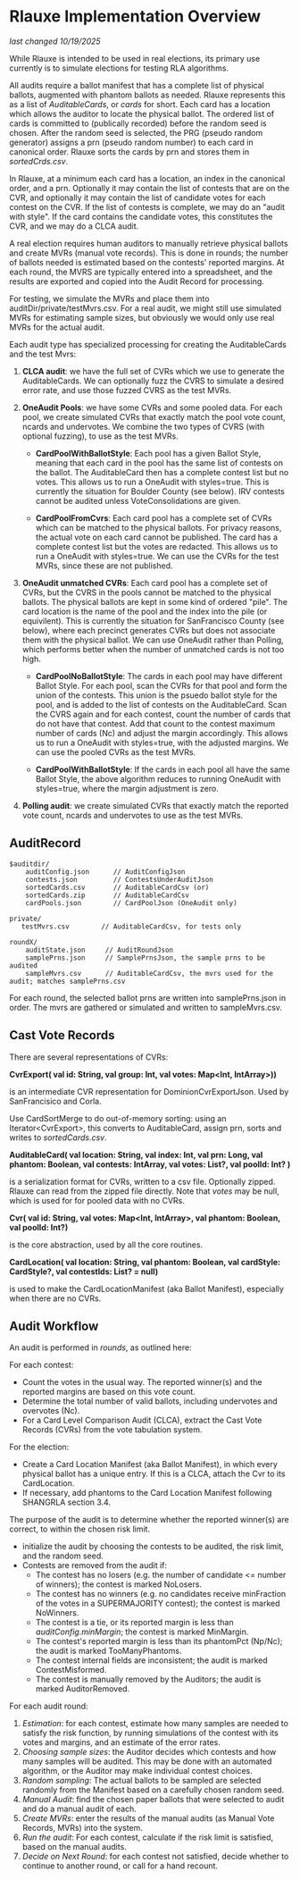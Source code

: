 # Rlauxe Implementation Overview
_last changed 10/19/2025_

While Rlauxe is intended to be used in real elections, its primary use currently is to simulate elections for testing
RLA algorithms.

All audits require a ballot manifest that has a complete list of physical ballots, augmented with phantom ballots as needed.
Rlauxe represents this as a list of _AuditableCards_, or _cards_ for short. Each card has a location which allows the
auditor to locate the physical ballot. The ordered list of cards is committed to (publically recorded) before the random seed is
chosen. After the random seed is selected, the PRG (pseudo random generator) assigns a prn (pseudo random number) to each card in canonical order.
Rlauxe sorts the cards by prn and stores them in _sortedCrds.csv_.

In Rlauxe, at a minimum each card has a location, an index in the canonical order, and a prn. Optionally it may contain the list
of contests that are on the CVR, and optionally it may contain the list of candidate votes for each contest on the CVR. If the list of contests
is complete, we may do an "audit with style". If the card contains the candidate votes, this constitutes the CVR, and we may do a CLCA audit.

A real election requires human auditors to manually retrieve physical ballots and create MVRs (manual vote records).
This is done in rounds; the number of ballots needed is estimated based on the contests' reported margins.
At each round, the MVRS are typically entered into a spreadsheet, and the results are exported
and copied into the Audit Record for processing.

For testing, we simulate the MVRs and place them into auditDir/private/testMvrs.csv. For a real audit, we might still use simulated
MVRs for estimating sample sizes, but obviously we would only use real MVRs for the actual audit.

Each audit type has specialized processing for creating the AuditableCards and the test Mvrs:

1. **CLCA audit**: we have the full set of CVRs which we use to generate the AuditableCards.
   We can optionally fuzz the CVRS to simulate a desired error rate, and use those fuzzed CVRS as the test MVRs.

2. **OneAudit Pools**: we have some CVRs and some pooled data. For each pool, we create simulated CVRs that exactly match the pool
   vote count, ncards and undervotes. We combine the two types of CVRS (with optional fuzzing), to use as the test MVRs.

    * **CardPoolWithBallotStyle**: Each pool has a given Ballot Style, meaning that each card in the pool has the same
      list of contests on the ballot. The AuditableCard then has a complete contest list but no votes. This allows us to run a OneAudit with styles=true.
      This is currently the situation for Boulder County (see below). IRV contests cannot be audited unless VoteConsolidations
      are given.

    * **CardPoolFromCvrs**: Each card pool has a complete set of CVRs which can be matched to the physical ballots. For privacy reasons,
      the actual vote on each card cannot be published. The card has a complete contest list but the votes are redacted.
      This allows us to run a OneAudit with styles=true. We can use the CVRs for the test MVRs, since these are not published.

3. **OneAudit unmatched CVRs**: Each card pool has a complete set of CVRs, but the CVRS in the pools cannot be matched to the
   physical ballots. The physical ballots are kept in some kind of ordered "pile".  The card location is the name of the pool and the
   index into the pile (or equivilent). This is currently the situation for SanFrancisco County (see below), where each precinct generates CVRs but does not
   associate them with the physical ballot. We can use OneAudit rather than Polling, which performs better when the number of unmatched
   cards is not too high.

    * **CardPoolNoBallotStyle**: The cards in each pool may have different Ballot Style. For each pool, scan the CVRs for that pool
      and form the union of the contests. This union is the psuedo ballot style for the pool, and is added to the list of contests on the AuditableCard.
      Scan the CVRS again and for each contest,
      count the number of cards that do not have that contest. Add that count to the contest maximum number of cards (Nc) and
      adjust the margin accordingly. This allows us to run a OneAudit with styles=true, with the adjusted margins.
      We can use the pooled CVRs as the test MVRs.

    * **CardPoolWithBallotStyle**: If the cards in each pool all have the same Ballot Style, the above algorithm reduces to running
      OneAudit with styles=true, where the margin adjustment is zero.

4. **Polling audit**: we create simulated CVRs that exactly match the reported vote count, ncards and undervotes to use as the test MVRs.


## AuditRecord

    $auditdir/
        auditConfig.json      // AuditConfigJson
        contests.json         // ContestsUnderAuditJson
        sortedCards.csv       // AuditableCardCsv (or)
        sortedCards.zip       // AuditableCardCsv
        cardPools.json        // CardPoolJson (OneAudit only)
    
    private/
       testMvrs.csv        // AuditableCardCsv, for tests only
    
    roundX/
        auditState.json     // AuditRoundJson
        samplePrns.json     // SamplePrnsJson, the sample prns to be audited
        sampleMvrs.csv      // AuditableCardCsv, the mvrs used for the audit; matches samplePrns.csv

For each round, the selected ballot prns are written into samplePrns.json in order. The mvrs are gathered or
simulated and written to sampleMvrs.csv.


## Cast Vote Records

There are several representations of CVRs:

**CvrExport( val id: String, val group: Int, val votes: Map<Int, IntArray>))**

is an intermediate CVR representation for DominionCvrExportJson. Used by SanFrancisico and Corla.

Use CardSortMerge to do out-of-memory sorting: using an Iterator\<CvrExport\>, this converts to AuditableCard, assign prn, sorts and writes
to _sortedCards.csv_.

**AuditableCard( val location: String, val index: Int, val prn: Long, val phantom: Boolean, val contests: IntArray, val votes: List<IntArray>?, val poolId: Int? )**

is a serialization format for CVRs, written to a csv file. Optionally zipped. Rlauxe can read from the zipped file directly.
Note that _votes_ may be null, which is used for for pooled data with no CVRs.

**Cvr( val id: String, val votes: Map<Int, IntArray>, val phantom: Boolean, val poolId: Int?)**

is the core abstraction, used by all the core routines.

**CardLocation(  val location: String, val phantom: Boolean, val cardStyle: CardStyle?, val contestIds: List<Int>? = null)**

is used to make the CardLocationManifest (aka Ballot Manifest), especially when there are no CVRs.

## Audit Workflow

An audit is performed in _rounds_, as outlined here:

For each contest:
- Count the votes in the usual way. The reported winner(s) and the reported margins are based on this vote count.
- Determine the total number of valid ballots, including undervotes and overvotes (Nc).
- For a Card Level Comparison Audit (CLCA), extract the Cast Vote Records (CVRs) from the vote tabulation system.

For the election:
- Create a Card Location Manifest (aka Ballot Manifest), in which every physical ballot has a unique entry. If this is a CLCA, attach the
  Cvr to its CardLocation.
- If necessary, add phantoms to the Card Location Manifest following SHANGRLA section 3.4.

The purpose of the audit is to determine whether the reported winner(s) are correct, to within the chosen risk limit.

- initialize the audit by choosing the contests to be audited, the risk limit, and the random seed.
- Contests are removed from the audit if:
    - The contest has no losers (e.g. the number of candidate <= number of winners); the contest is marked NoLosers.
    - The contest has no winners (e.g. no candidates receive minFraction of the votes in a SUPERMAJORITY contest); the contest is marked NoWinners.
    - The contest is a tie, or its reported margin is less than _auditConfig.minMargin_; the contest is marked MinMargin.
    - The contest's reported margin is less than its phantomPct (Np/Nc); the audit is marked TooManyPhantoms.
    - The contest internal fields are inconsistent; the audit is marked ContestMisformed.
    - The contest is manually removed by the Auditors; the audit is marked AuditorRemoved.

For each audit round:
1. _Estimation_: for each contest, estimate how many samples are needed to satisfy the risk function,
   by running simulations of the contest with its votes and margins, and an estimate of the error rates.
2. _Choosing sample sizes_: the Auditor decides which contests and how many samples will be audited.
   This may be done with an automated algorithm, or the Auditor may make individual contest choices.
3. _Random sampling_: The actual ballots to be sampled are selected randomly from the Manifest based on a carefully chosen random seed.
4. _Manual Audit_: find the chosen paper ballots that were selected to audit and do a manual audit of each.
5. _Create MVRs_: enter the results of the manual audits (as Manual Vote Records, MVRs) into the system.
6. _Run the audit_: For each contest, calculate if the risk limit is satisfied, based on the manual audits.
7. _Decide on Next Round_: for each contest not satisfied, decide whether to continue to another round, or call for a hand recount.